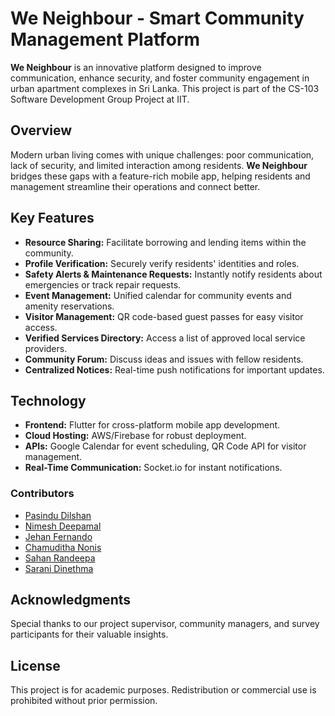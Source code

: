# We Neighbour - Smart Community Management Platform

**We Neighbour** is an innovative platform designed to improve communication, enhance security, and foster community engagement in urban apartment complexes in Sri Lanka. This project is part of the CS-103 Software Development Group Project at IIT.

## Overview

Modern urban living comes with unique challenges: poor communication, lack of security, and limited interaction among residents. **We Neighbour** bridges these gaps with a feature-rich mobile app, helping residents and management streamline their operations and connect better.

## Key Features
- **Resource Sharing:** Facilitate borrowing and lending items within the community.
- **Profile Verification:** Securely verify residents' identities and roles.
- **Safety Alerts & Maintenance Requests:** Instantly notify residents about emergencies or track repair requests.
- **Event Management:** Unified calendar for community events and amenity reservations.
- **Visitor Management:** QR code-based guest passes for easy visitor access.
- **Verified Services Directory:** Access a list of approved local service providers.
- **Community Forum:** Discuss ideas and issues with fellow residents.
- **Centralized Notices:** Real-time push notifications for important updates.

## Technology
- **Frontend:** Flutter for cross-platform mobile app development.
- **Cloud Hosting:** AWS/Firebase for robust deployment.
- **APIs:** Google Calendar for event scheduling, QR Code API for visitor management.
- **Real-Time Communication:** Socket.io for instant notifications.

### Contributors
- <a href="https://github.com/alwaysPasindu"> Pasindu Dilshan </a>
- <a href="https://github.com/NimeshDeepamal"> Nimesh Deepamal</a>
- <a href="https://github.com/Jehanfernando02"> Jehan Fernando </a>
- <a href="https://github.com/chamuditha6"> Chamuditha Nonis</a>
- <a href="https://github.com/sahanrandeepa">Sahan Randeepa</a>
- <a href="https://github.com/saranidinethma">Sarani Dinethma</a>

## Acknowledgments
Special thanks to our project supervisor, community managers, and survey participants for their valuable insights.

## License
This project is for academic purposes. Redistribution or commercial use is prohibited without prior permission.

